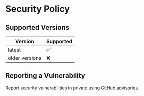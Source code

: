 # Security Policy

## Supported Versions

| Version | Supported          |
| ------- | ------------------ |
| latest  | :white_check_mark: |
| older versions | :x:         |

## Reporting a Vulnerability

Report security vulnerabilities in private using [GitHub advisories](https://github.com/ItsNiceCraft/masstld/security/advisories/new).
